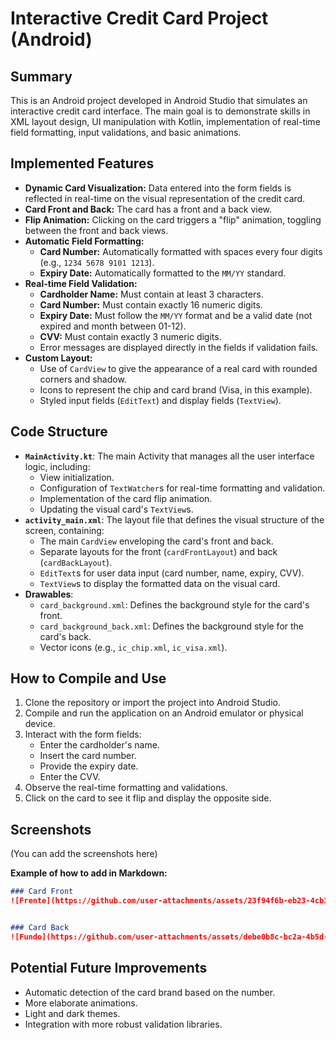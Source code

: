 # Interactive Credit Card Project (Android)

## Summary

This is an Android project developed in Android Studio that simulates an interactive credit card interface. The main goal is to demonstrate skills in XML layout design, UI manipulation with Kotlin, implementation of real-time field formatting, input validations, and basic animations.

## Implemented Features

*   **Dynamic Card Visualization:** Data entered into the form fields is reflected in real-time on the visual representation of the credit card.
*   **Card Front and Back:** The card has a front and a back view.
*   **Flip Animation:** Clicking on the card triggers a "flip" animation, toggling between the front and back views.
*   **Automatic Field Formatting:**
    *   **Card Number:** Automatically formatted with spaces every four digits (e.g., `1234 5678 9101 1213`).
    *   **Expiry Date:** Automatically formatted to the `MM/YY` standard.
*   **Real-time Field Validation:**
    *   **Cardholder Name:** Must contain at least 3 characters.
    *   **Card Number:** Must contain exactly 16 numeric digits.
    *   **Expiry Date:** Must follow the `MM/YY` format and be a valid date (not expired and month between 01-12).
    *   **CVV:** Must contain exactly 3 numeric digits.
    *   Error messages are displayed directly in the fields if validation fails.
*   **Custom Layout:**
    *   Use of `CardView` to give the appearance of a real card with rounded corners and shadow.
    *   Icons to represent the chip and card brand (Visa, in this example).
    *   Styled input fields (`EditText`) and display fields (`TextView`).

## Code Structure

*   **`MainActivity.kt`**: The main Activity that manages all the user interface logic, including:
    *   View initialization.
    *   Configuration of `TextWatcher`s for real-time formatting and validation.
    *   Implementation of the card flip animation.
    *   Updating the visual card's `TextView`s.
*   **`activity_main.xml`**: The layout file that defines the visual structure of the screen, containing:
    *   The main `CardView` enveloping the card's front and back.
    *   Separate layouts for the front (`cardFrontLayout`) and back (`cardBackLayout`).
    *   `EditText`s for user data input (card number, name, expiry, CVV).
    *   `TextView`s to display the formatted data on the visual card.
*   **Drawables**:
    *   `card_background.xml`: Defines the background style for the card's front.
    *   `card_background_back.xml`: Defines the background style for the card's back.
    *   Vector icons (e.g., `ic_chip.xml`, `ic_visa.xml`).

## How to Compile and Use

1.  Clone the repository or import the project into Android Studio.
2.  Compile and run the application on an Android emulator or physical device.
3.  Interact with the form fields:
    *   Enter the cardholder's name.
    *   Insert the card number.
    *   Provide the expiry date.
    *   Enter the CVV.
4.  Observe the real-time formatting and validations.
5.  Click on the card to see it flip and display the opposite side.

## Screenshots

(You can add the screenshots here)

**Example of how to add in Markdown:**
```markdown
### Card Front
![Frente](https://github.com/user-attachments/assets/23f94f6b-eb23-4cb1-aa14-6acc65eef838)


### Card Back
![Fundo](https://github.com/user-attachments/assets/debe0b8c-bc2a-4b5d-a755-f001e9cc1708)

```

## Potential Future Improvements

*   Automatic detection of the card brand based on the number.
*   More elaborate animations.
*   Light and dark themes.
*   Integration with more robust validation libraries.
